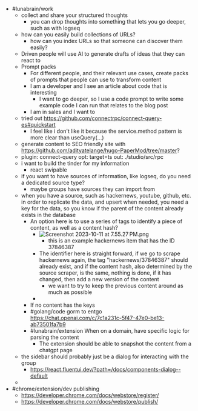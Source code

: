- #lunabrain/work
	- collect and share your structured thoughts
		- you can drop thoughts into something that lets you go deeper, such as with logseq
	- how can you easily build collections of URLs?
		- how can you index URLs so that someone can discover them easily?
	- Driven people will use AI to generate drafts of ideas that they can react to
	- Prompt packs
		- For different people, and their relevant use cases, create packs of prompts that people can use to transform content
		- I am a developer and I see an article about code that is interesting
			- I want to go deeper, so I use a code prompt to write some example code I can run that relates to the blog post
		- I am in sales and I want to
	- tried out https://github.com/connectrpc/connect-query-es#quickstart
		- I feel like i don't like it because the service.method pattern is more clear than useQuery(...)
	- generate content to SEO friendly site with https://github.com/adityatelange/hugo-PaperMod/tree/master?
	- plugin: connect-query
	  opt: target=ts
	  out: ./studio/src/rpc
	- i want to build the tinder for my information
		- react swipable
	- if you want to have sources of information, like logseq, do you need a dedicated source type?
		- maybe groups have sources they can import from
	- when you have a source, such as hackernews, youtube, github, etc. in order to replicate the data, and upsert when needed, you need a key for the data, so you know if the parent of the content already exists in the database
		- An option here is to use a series of tags to identify a piece of content, as well as a content hash?
			- ![Screenshot 2023-10-11 at 7.55.27 PM.png](../assets/Screenshot_2023-10-11_at_7.55.27 PM_1697079339784_0.png)
				- this is an example hackernews item that has the ID 37846387
			- The identifier here is straight forward, if we go to scrape hackernews again, the tag "hackernews/37846387" should already exist, and if the content hash, also determined by the source scraper, is the same, nothing is done, if it has changed, then add a new version of the content
				- we want to try to keep the previous content around as much as possible
			-
		- If no content has the keys
		- #golang/code gorm to entgo https://chat.openai.com/c/7c1a231c-5f47-47e0-be13-ab73501fa7b9
		- #lunabrain/extension When on a domain, have specific logic for parsing the content
			- The extension should be able to snapshot the content from a chatgpt page
	- the sidebar should probably just be a dialog for interacting with the group
		- https://react.fluentui.dev/?path=/docs/components-dialog--default
	-
- #chrome/extension/dev publishing
	- https://developer.chrome.com/docs/webstore/register/
	- https://developer.chrome.com/docs/webstore/publish/